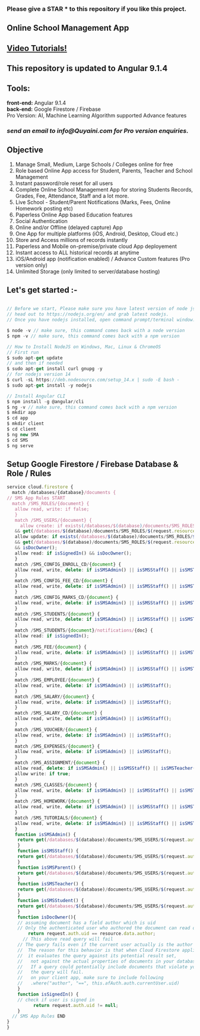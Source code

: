 ### Please give a STAR * to this repository if you like this project.
<h2>Online School Management App</h2>
<h2><a href="https://www.youtube.com/playlist?list=PLp0TENYyY8lHnfxOOzZ_hTnPF8Hh3eKDo">Video Tutorials!</a></h2>
<h2>This repository is updated to Angular 9.1.4</h2>
<h2>Tools: </h2>
<b>front-end:</b> Angular 9.1.4<br/>
<b>back-end:</b> Google Firestore / Firebase<br/>
Pro Version: AI, Machine Learning Algorithm supported Advance features<br/>
<h3><i>send an email to info@Quyaini.com for Pro version enquiries.</i></h3>
<h2>Objective</h2>
<ol>
<li>Manage Small, Medium, Large Schools / Colleges online for free</li>
<li>Role based Online App access for Student, Parents, Teacher and School Management</li>
<li>Instant password/role reset for all users</li>
<li>Complete Online School Management App for storing Students Records, Grades, Fee, Attendance, Staff and a lot more.</li>
<li>Live School - Student/Parent Notifications (Marks, Fees, Online Homework posting etc) </li>
<li>Paperless Online App based Education features</li>
<li>Social Authentication</li>
<li>Online and/or Offline (delayed capture) App</li>
<li>One App for multiple platforms (iOS, Android, Desktop, Cloud etc.)</li>
<li>Store and Access millions of records instantly</li>
<li>Paperless and Mobile on-premise/private cloud App deployement</li>
<li>Instant access to ALL historical records at anytime</li>
<li>iOS/Android app (notification enabled) / Advance Custom features (Pro version only)</li>
<li>Unlimited Storage (only limited to server/database hosting)</li>
</ol>

<h2>Let's get started :-</h2>

```ts

// Before we start, Please make sure you have latest version of node js installed.
// head out to https://nodejs.org/en/ and grab latest nodejs.
// Once you have nodejs installed, open command prompt/terminal window.

$ node -v // make sure, this command comes back with a node version
$ npm -v // make sure, this command comes back with a npm version

// How to Install NodeJS on Windows, Mac, Linux & ChromeOS
// First run
$ sudo apt-get update
// and then if needed
$ sudo apt-get install curl gnupg -y
// for nodejs version 14
$ curl -sL https://deb.nodesource.com/setup_14.x | sudo -E bash -
$ sudo apt-get install -y nodejs

// Install Angular CLI
$ npm install -g @angular/cli
$ ng -v // make sure, this command comes back with a npm version
$ mkdir app
$ cd app
$ mkdir client
$ cd client
$ ng new SMA
$ cd SMS
$ ng serve

```

<h2> Setup Google Firestore / Firebase Database & Role / Rules</h2>

```ts
service cloud.firestore {
  match /databases/{database}/documents {
// SMS App Rules START
  match /SMS_ROLES/{document} {
   allow read, write: if false;
   }
   match /SMS_USERS/{document} {
	 allow create: if exists(/databases/$(database)/documents/SMS_ROLES/$(request.resource.data.secretKey))
   && get(/databases/$(database)/documents/SMS_ROLES/$(request.resource.data.secretKey)).data.role == request.resource.data.role;
   allow update: if exists(/databases/$(database)/documents/SMS_ROLES/$(request.resource.data.secretKey))
   && get(/databases/$(database)/documents/SMS_ROLES/$(request.resource.data.secretKey)).data.role == request.resource.data.role
   && isDocOwner();
   allow read: if isSignedIn() && isDocOwner();
   }
   match /SMS_CONFIG_ENROLL_CD/{document} {
   allow read, write, delete: if isSMSAdmin() || isSMSStaff() || isSMSTeacher();
   }
   match /SMS_CONFIG_FEE_CD/{document} {
   allow read, write, delete: if isSMSAdmin() || isSMSStaff() || isSMSTeacher();
   }
   match /SMS_CONFIG_MARKS_CD/{document} {
   allow read, write, delete: if isSMSAdmin() || isSMSStaff() || isSMSTeacher();
   }
   match /SMS_STUDENTS/{document} {
   allow read, write, delete: if isSMSAdmin() || isSMSStaff() || isSMSTeacher();
   }
   match /SMS_STUDENTS/{document}/notifications/{doc} {
   allow read: if isSignedIn();
   }
   match /SMS_FEE/{document} {
   allow read, write, delete: if isSMSAdmin() || isSMSStaff() || isSMSTeacher();
   }
   match /SMS_MARKS/{document} {
   allow read, write, delete: if isSMSAdmin() || isSMSStaff() || isSMSTeacher();
   }
   match /SMS_EMPLOYEE/{document} {
   allow read, write, delete: if isSMSAdmin() || isSMSStaff();
   }
   match /SMS_SALARY/{document} {
   allow read, write, delete: if isSMSAdmin() || isSMSStaff();
   }
   match /SMS_SALARY_CD/{document} {
   allow read, write, delete: if isSMSAdmin() || isSMSStaff();
   }
   match /SMS_VOUCHER/{document} {
   allow read, write, delete: if isSMSAdmin() || isSMSStaff();
   }
   match /SMS_EXPENSES/{document} {
   allow read, write, delete: if isSMSAdmin() || isSMSStaff();
   }
   match /SMS_ASSIGNMENT/{document} {
   allow read, delete: if isSMSAdmin() || isSMSStaff() || isSMSTeacher();
   allow write: if true;
   }
   match /SMS_CLASSES/{document} {
   allow read, write, delete: if isSMSAdmin() || isSMSStaff() || isSMSTeacher();
   }
   match /SMS_HOMEWORK/{document} {
   allow read, write, delete: if isSMSAdmin() || isSMSStaff() || isSMSTeacher();
   }
   match /SMS_TUTORIALS/{document} {
   allow read, write, delete: if isSMSAdmin() || isSMSStaff() || isSMSTeacher();
   }
   function isSMSAdmin() {
    return get(/databases/$(database)/documents/SMS_USERS/$(request.auth.uid)).data.role == 'admin';
    }
    function isSMSStaff() {
    return get(/databases/$(database)/documents/SMS_USERS/$(request.auth.uid)).data.role == 'staff';
    }
    function isSMSParent() {
    return get(/databases/$(database)/documents/SMS_USERS/$(request.auth.uid)).data.role == 'parent';
    }
    function isSMSTeacher() {
    return get(/databases/$(database)/documents/SMS_USERS/$(request.auth.uid)).data.role == 'teacher';
    }
    function isSMSStudent() {
    return get(/databases/$(database)/documents/SMS_USERS/$(request.auth.uid)).data.role == 'student';
    }
    function isDocOwner(){
    // assuming document has a field author which is uid
    // Only the authenticated user who authored the document can read or write
    	return request.auth.uid == resource.data.author;
      // This above read query will fail
    // The query fails even if the current user actually is the author of every story document.
    //  The reason for this behavior is that when Cloud Firestore applies your security rules, 
    //  it evaluates the query against its potential result set,
    //   not against the actual properties of documents in your database. 
    //   If a query could potentially include documents that violate your security rules, 
    //   the query will fail.
    //   on your client app, make sure to include following
    //   .where("author", "==", this.afAuth.auth.currentUser.uid)
    }
    function isSignedIn() {
    // check if user is signed in
          return request.auth.uid != null;
    }
  // SMS App Rules END
}
}
```